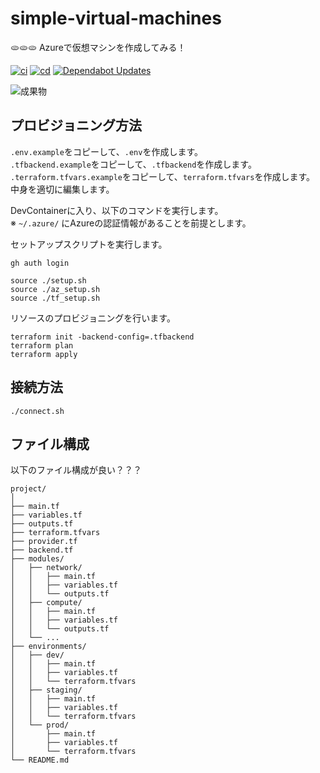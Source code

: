 # simple-virtual-machines

🫓🫓🫓 Azureで仮想マシンを作成してみる！  

[![ci](https://github.com/osawa-koki/simple-virtual-machines/actions/workflows/ci.yml/badge.svg)](https://github.com/osawa-koki/simple-virtual-machines/actions/workflows/ci.yml)
[![cd](https://github.com/osawa-koki/simple-virtual-machines/actions/workflows/cd.yml/badge.svg)](https://github.com/osawa-koki/simple-virtual-machines/actions/workflows/cd.yml)
[![Dependabot Updates](https://github.com/osawa-koki/simple-virtual-machines/actions/workflows/dependabot/dependabot-updates/badge.svg)](https://github.com/osawa-koki/simple-virtual-machines/actions/workflows/dependabot/dependabot-updates)

![成果物](./fruit.gif)  

## プロビジョニング方法

`.env.example`をコピーして、`.env`を作成します。  
`.tfbackend.example`をコピーして、`.tfbackend`を作成します。  
`.terraform.tfvars.example`をコピーして、`terraform.tfvars`を作成します。  
中身を適切に編集します。  

DevContainerに入り、以下のコマンドを実行します。  
※ `~/.azure/` にAzureの認証情報があることを前提とします。  

セットアップスクリプトを実行します。  

```shell
gh auth login

source ./setup.sh
source ./az_setup.sh
source ./tf_setup.sh
```

リソースのプロビジョニングを行います。  

```shell
terraform init -backend-config=.tfbackend
terraform plan
terraform apply
```

## 接続方法

```shell
./connect.sh
```

## ファイル構成

以下のファイル構成が良い？？？  

```files
project/
│
├── main.tf
├── variables.tf
├── outputs.tf
├── terraform.tfvars
├── provider.tf
├── backend.tf
├── modules/
│   ├── network/
│   │   ├── main.tf
│   │   ├── variables.tf
│   │   └── outputs.tf
│   ├── compute/
│   │   ├── main.tf
│   │   ├── variables.tf
│   │   └── outputs.tf
│   └── ...
├── environments/
│   ├── dev/
│   │   ├── main.tf
│   │   ├── variables.tf
│   │   └── terraform.tfvars
│   ├── staging/
│   │   ├── main.tf
│   │   ├── variables.tf
│   │   └── terraform.tfvars
│   └── prod/
│       ├── main.tf
│       ├── variables.tf
│       └── terraform.tfvars
└── README.md
```
